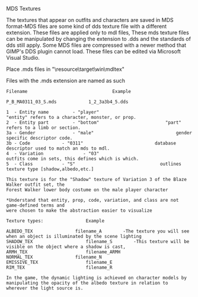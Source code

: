 MDS Textures

The textures that appear on outfits and characters are saved in MDS format-MDS files are some
kind of dds texture file with a different extension. These files are applied only to mdl files,
These mds texture files can be manipulated by changing the extension to .dds and the standards of dds 
still apply. Some MDS files are compressed with a newer method that GIMP's DDS plugin cannot load.
These files can be edited via Microsoft Visual Studio.

Place .mds files in "\resource\target\win\mdltex"

Files with the .mds extension are named as such

	Filename                                Example
	
	P_B_MA0311_03_S.mds		       1_2_3a3b4_5.dds	

	1  - Entity name 		 - "player"	                        	"entity" refers to a character, monster, or prop.
	2  - Entity part		 - "bottom"		              	 	"part" refers to a limb or section.
	3a - Gender 			 - "male" 		              	        gender specific descriptor code.
	3b - Code			 - "0311"			                database descriptor used to match an mds to mdl.
	4  - Variation   	         - "03"				                outfits come in sets, this defines which is which.
	5  - Class	 		 - "S"				                  outlines texture type [shadow,albedo,etc.]
	
	This texture is for the "Shadow" texture of Variation 3 of the Blaze Walker outfit set, the 
	Forest Walker lower body costume on the male player character
	
	*Understand that entity, prop, code, variation, and class are not game-defined terms and 
	were chosen to make the abstraction easier to visualize
	
	Texture types:                Example
 
	ALBEDO_TEX	              filename_A		-The texture you will see when an object is illuminated by the scene lighting
	SHADOW_TEX                    filename_S		-This texture will be visible on the object where a shadow is cast, 
	ARMH_TEX                      filename_ARMH
	NORMAL_TEX	              filename_N
	EMISSIVE_TEX                  filename_E
	RIM_TEX	                      filename_R

  	In the game, the dynamic lighting is achieved on character models by manipulating the opacity of the albedo texture in relation to 
   	wherever the light source is. 
